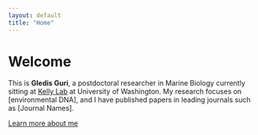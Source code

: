 ```yaml
---
layout: default
title: "Home"
---
```


# Welcome

This is **Gledis Guri**, a postdoctoral researcher in Marine Biology currently sitting at [Kelly Lab] at University of Washington. My research focuses on [environmental DNA], and I have published papers in leading journals such as [Journal Names].

[Learn more about me](/about)


[Kelly Lab]: http://kellyresearchlab.com